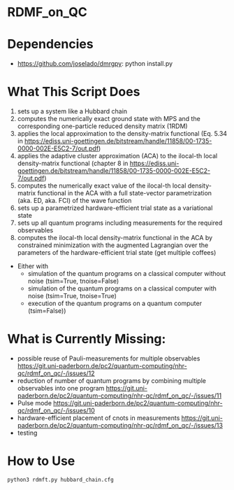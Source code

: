 # RDMF_on_QC

# Dependencies

* https://github.com/joselado/dmrgpy: python install.py 
# What This Script Does
1. sets up a system like a Hubbard chain
2. computes the numerically exact ground state with MPS and the corresponding one-particle reduced density matrix (1RDM)
3. applies the local approximation to the density-matrix functional (Eq. 5.34 in https://ediss.uni-goettingen.de/bitstream/handle/11858/00-1735-0000-002E-E5C2-7/out.pdf)
4. applies the adaptive cluster approximation (ACA) to the ilocal-th local density-matrix functional (chapter 8 in https://ediss.uni-goettingen.de/bitstream/handle/11858/00-1735-0000-002E-E5C2-7/out.pdf)
5. computes the numerically exact value of the ilocal-th local density-matrix functional in the ACA with a full state-vector parametrization (aka. ED, aka. FCI) of the wave function
6. sets up a parametrized hardware-efficient trial state as a variational state
7. sets up all quantum programs including measurements for the required observables
8. computes the ilocal-th local density-matrix functional in the ACA by constrained minimization with the augmented Lagrangian over the parameters of the hardware-efficient trial state (get multiple coffees)
  * Either with
    * simulation of the quantum programs on a classical computer without noise (tsim=True, tnoise=False)
    * simulation of the quantum programs on a classical computer with noise (tsim=True, tnoise=True)
    * execution of the quantum programs on a quantum computer (tsim=False))

# What is Currently  Missing:
* possible reuse of Pauli-measurements for multiple observables https://git.uni-paderborn.de/pc2/quantum-computing/nhr-qc/rdmf_on_qc/-/issues/12
* reduction of number of quantum programs by combining multiple observables into one program https://git.uni-paderborn.de/pc2/quantum-computing/nhr-qc/rdmf_on_qc/-/issues/11
* Pulse mode https://git.uni-paderborn.de/pc2/quantum-computing/nhr-qc/rdmf_on_qc/-/issues/10
* hardware-efficient placement of cnots in measurements https://git.uni-paderborn.de/pc2/quantum-computing/nhr-qc/rdmf_on_qc/-/issues/13
* testing

# How to Use
```
python3 rdmft.py hubbard_chain.cfg
```
